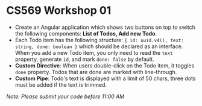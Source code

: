 # CS569 Workshop 01
* Create an Angular application which shows two buttons on top to switch the following components: **List of Todos, Add new Todo**.  
* Each Todo item has the following structure: `{ id: uuid.v4(), text: string, done: boolean }` which should be declared as an interface.  When you add a new Todo item, you only need to read the `text` property, generate `id`, and mark `done: false` by default.
* **Custom Directive**: When users double-click on the Todo item, it toggles `done` property. Todos that are done are marked with line-through.  
* **Custom Pipe**: Todo's text is displayed with a limit of 50 chars, three dots must be added if the text is trimmed.

*Note: Please submit your code before 11:00 AM*
